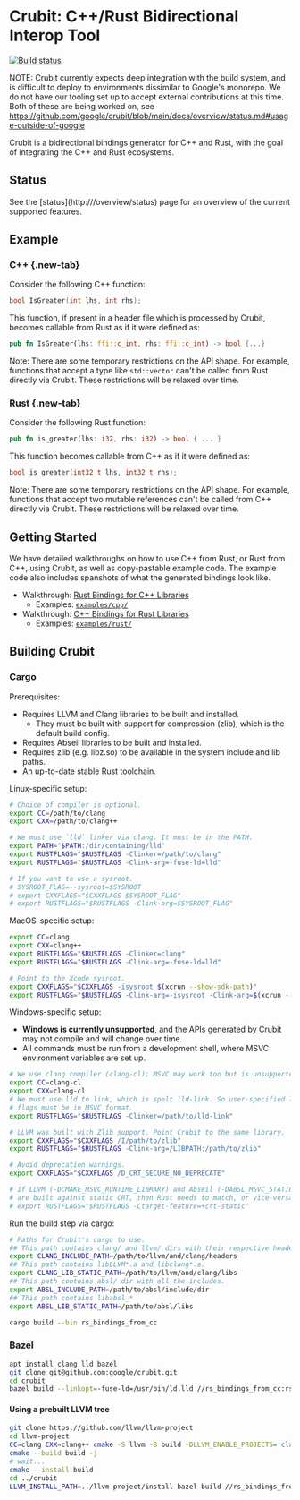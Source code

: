 # Crubit: C++/Rust Bidirectional Interop Tool

[![Build status](https://badge.buildkite.com/7a57a14e68aa3a0ab70972cbf2a35fd79d342ba152fee4a5b4.svg)](https://buildkite.com/bazel/crubit)

NOTE: Crubit currently expects deep integration with the build system, and is
difficult to deploy to environments dissimilar to Google's monorepo. We do not
have our tooling set up to accept external contributions at this time. Both
of these are being worked on, see
https://github.com/google/crubit/blob/main/docs/overview/status.md#usage-outside-of-google

Crubit is a bidirectional bindings generator for C++ and Rust, with the goal of
integrating the C++ and Rust ecosystems.

## Status

See the [status](http://<internal link>/overview/status) page for an overview of the
current supported features.

## Example

<section class="tabs">

### C++ {.new-tab}

Consider the following C++ function:

```c++
bool IsGreater(int lhs, int rhs);
```

This function, if present in a header file which is processed by Crubit, becomes
callable from Rust as if it were defined as:

```rs
pub fn IsGreater(lhs: ffi::c_int, rhs: ffi::c_int) -> bool {...}
```

Note: There are some temporary restrictions on the API shape. For example,
functions that accept a type like `std::vector` can't be called from Rust
directly via Crubit. These restrictions will be relaxed over time.

### Rust {.new-tab}

Consider the following Rust function:

```rust
pub fn is_greater(lhs: i32, rhs: i32) -> bool { ... }
```

This function becomes callable from C++ as if it were defined as:

```c++
bool is_greater(int32_t lhs, int32_t rhs);
```

Note: There are some temporary restrictions on the API shape. For example,
functions that accept two mutable references can't be called from C++
directly via Crubit. These restrictions will be relaxed over time.

</section>

## Getting Started

We have detailed walkthroughs on how to use C++ from Rust, or Rust from C++,
using Crubit, as well as copy-pastable example code. The example code also
includes spanshots of what the generated bindings look like.

*   Walkthrough:
    [Rust Bindings for C++ Libraries](https://github.com/google/crubit/tree/main/docs/cpp/)
    *   Examples:
        [`examples/cpp/`](http://examples/cpp)
*   Walkthrough:
    [C++ Bindings for Rust Libraries](https://github.com/google/crubit/tree/main/docs/rust/)
    *   Examples:
        [`examples/rust/`](http://examples/rust)

## Building Crubit

### Cargo

Prerequisites:
* Requires LLVM and Clang libraries to be built and installed.
  * They must be built with support for compression (zlib), which is the default
    build config.
* Requires Abseil libraries to be built and installed.
* Requires zlib (e.g. libz.so) to be available in the system include and lib
  paths.
* An up-to-date stable Rust toolchain.

Linux-specific setup:
```sh
# Choice of compiler is optional.
export CC=/path/to/clang
export CXX=/path/to/clang++

# We must use `lld` linker via clang. It must be in the PATH.
export PATH="$PATH:/dir/containing/lld"
export RUSTFLAGS="$RUSTFLAGS -Clinker=/path/to/clang"
export RUSTFLAGS="$RUSTFLAGS -Clink-arg=-fuse-ld=lld"

# If you want to use a sysroot.
# SYSROOT_FLAG=--sysroot=$SYSROOT
# export CXXFLAGS="$CXXFLAGS $SYSROOT_FLAG"
# export RUSTFLAGS="$RUSTFLAGS -Clink-arg=$SYSROOT_FLAG"
```

MacOS-specific setup:
```sh
export CC=clang
export CXX=clang++
export RUSTFLAGS="$RUSTFLAGS -Clinker=clang"
export RUSTFLAGS="$RUSTFLAGS -Clink-arg=-fuse-ld=lld"

# Point to the Xcode sysroot.
export CXXFLAGS="$CXXFLAGS -isysroot $(xcrun --show-sdk-path)"
export RUSTFLAGS="$RUSTFLAGS -Clink-arg=-isysroot -Clink-arg=$(xcrun --show-sdk-path)"
```

Windows-specific setup:
* **Windows is currently unsupported**, and the APIs generated by Crubit may
  not compile and will change over time.
* All commands must be run from a development shell, where MSVC environment
  variables are set up.
```sh
# We use clang compiler (clang-cl); MSVC may work too but is unsupported.
export CC=clang-cl
export CXX=clang-cl
# We must use lld to link, which is spelt lld-link. So user-specified linker
# flags must be in MSVC format.
export RUSTFLAGS="$RUSTFLAGS -Clinker=/path/to/lld-link"

# LLVM was built with Zlib support. Point Crubit to the same library.
export CXXFLAGS="$CXXFLAGS /I/path/to/zlib"
export RUSTFLAGS="$RUSTFLAGS -Clink-arg=/LIBPATH:/path/to/zlib"

# Avoid deprecation warnings.
export CXXFLAGS="$CXXFLAGS /D_CRT_SECURE_NO_DEPRECATE"

# If LLVM (-DCMAKE_MSVC_RUNTIME_LIBRARY) and Abseil (-DABSL_MSVC_STATIC_RUNTIME)
# are built against static CRT, then Rust needs to match, or vice-versa.
# export RUSTFLAGS="$RUSTFLAGS -Ctarget-feature=+crt-static"
```

Run the build step via cargo:
```sh
# Paths for Crubit's cargo to use.
## This path contains clang/ and llvm/ dirs with their respective headers.
export CLANG_INCLUDE_PATH=/path/to/llvm/and/clang/headers
## This path contains libLLVM*.a and libclang*.a.
export CLANG_LIB_STATIC_PATH=/path/to/llvm/and/clang/libs
## This path contains absl/ dir with all the includes.
export ABSL_INCLUDE_PATH=/path/to/absl/include/dir
## This path contains libabsl_*
export ABSL_LIB_STATIC_PATH=/path/to/absl/libs

cargo build --bin rs_bindings_from_cc
```

### Bazel

```sh
apt install clang lld bazel
git clone git@github.com:google/crubit.git
cd crubit
bazel build --linkopt=-fuse-ld=/usr/bin/ld.lld //rs_bindings_from_cc:rs_bindings_from_cc_impl
```

#### Using a prebuilt LLVM tree

```sh
git clone https://github.com/llvm/llvm-project
cd llvm-project
CC=clang CXX=clang++ cmake -S llvm -B build -DLLVM_ENABLE_PROJECTS='clang' -DCMAKE_BUILD_TYPE=Release -DCMAKE_INSTALL_PREFIX=install
cmake --build build -j
# wait...
cmake --install build
cd ../crubit
LLVM_INSTALL_PATH=../llvm-project/install bazel build //rs_bindings_from_cc:rs_bindings_from_cc_impl
```
